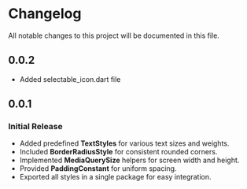 # Changelog

All notable changes to this project will be documented in this file.

## 0.0.2
- Added selectable_icon.dart file


## 0.0.1
### Initial Release
- Added predefined **TextStyles** for various text sizes and weights.
- Included **BorderRadiusStyle** for consistent rounded corners.
- Implemented **MediaQuerySize** helpers for screen width and height.
- Provided **PaddingConstant** for uniform spacing.
- Exported all styles in a single package for easy integration.
